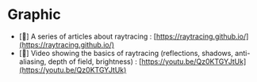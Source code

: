 # Graphic

- [📄] A series of articles about raytracing : [https://raytracing.github.io/](https://raytracing.github.io/)
- [🎥] Video showing the basics of raytracing (reflections, shadows, anti-aliasing, depth of field, brightness) : [https://youtu.be/Qz0KTGYJtUk](https://youtu.be/Qz0KTGYJtUk)